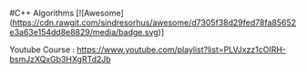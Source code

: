 #C++ Algorithms [![Awesome] (https://cdn.rawgit.com/sindresorhus/awesome/d7305f38d29fed78fa85652e3a63e154dd8e8829/media/badge.svg)]

Youtube Course : https://www.youtube.com/playlist?list=PLVJxzz1cOIRH-bsmJzXQxGb3HXgRTd2Jb


